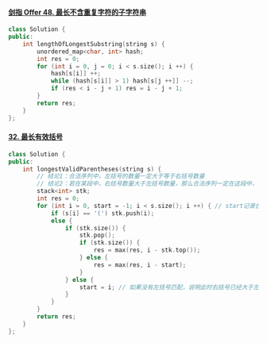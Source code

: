 #### [剑指 Offer 48. 最长不含重复字符的子字符串](https://leetcode-cn.com/problems/zui-chang-bu-han-zhong-fu-zi-fu-de-zi-zi-fu-chuan-lcof/)

```cpp
class Solution {
public:
    int lengthOfLongestSubstring(string s) {
        unordered_map<char, int> hash;
        int res = 0;
        for (int i = 0, j = 0; i < s.size(); i ++) {
            hash[s[i]] ++;
            while (hash[s[i]] > 1) hash[s[j ++]] --;
            if (res < i - j + 1) res = i - j + 1;
        }
        return res;
    }
};
```

#### [32. 最长有效括号](https://leetcode-cn.com/problems/longest-valid-parentheses/)

```cpp
class Solution {
public:
    int longestValidParentheses(string s) {
        // 结论1：合法序列中，左括号的数量一定大于等于右括号数量
        // 结论2：若在某段中，右括号数量大于左括号数量，那么合法序列一定在这段中，不会超出
        stack<int> stk;
        int res = 0;
        for (int i = 0, start = -1; i < s.size(); i ++) { // start记录合法序列的前一结点。或者说转折点
            if (s[i] == '(') stk.push(i);
            else {
                if (stk.size()) {
                    stk.pop();
                    if (stk.size()) {
                        res = max(res, i - stk.top());
                    } else {
                        res = max(res, i - start);
                    }
                } else {
                    start = i; // 如果没有左括号匹配，说明此时右括号已经大于左括号，这是转折点。
                }
            }
        }
        return res;
    }
};
```

